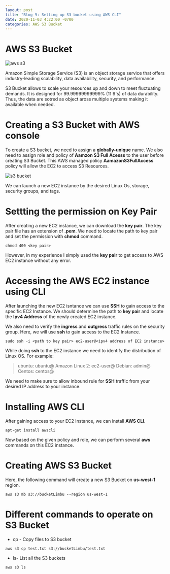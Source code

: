 ```yaml
---
layout: post
title: "Blog 9: Setting up S3 bucket using AWS CLI" 
date: 2020-11-03 4:22:00 -0700
categories: AWS S3 Bucket
---
```


# AWS S3 Bucket

![aws s3](/assets/images/fall_20/blog_9/aws_s3.png)

Amazon Simple Storage Service (S3) is an object storage service that offers industry-leading
scalability, data availability, security, and performance. 

S3 Bucket allows to scale your resources up and down to meet fluctuating demands. It is designed
for 99.99999999999% (11 9's) of data durability. Thus, the data are sotred as object aross multiple
systems making it available when needed.

# Creating a S3 Bucket with AWS console

To create a S3 bucket, we need to assign a **globally-unique** name. We also need to assign role and policy 
of **Aamzon S3 Full Acesss** to the user before creating S3 Bucket. This AWS managed policy **AamazonS3FullAccess** policy will allow 
the EC2 to access S3 Resources.

![s3 bucket](/assets/images/fall_20/blog_9/bucket.png)

We can launch a new EC2 instance by the desired Linux Os, storage, security groups, and tags.

# Settting the permission on Key Pair

After creating a new EC2 instance, we can download the **key pair**. The key pair file has an extension of **.pem**.
We need to locate the path to key pair and set the permission with **chmod** command.

```
chmod 400 <key pair>
```

However, in my experience I simply used the **key pair** to get access to AWS EC2 instance without any error.


# Accessing the AWS EC2 instance using CLI

After launching the new EC2 isntance we can use **SSH** to gain access to the specific EC2 Instance.
We should determine the path to **key pair** and locate the **Ipv4 Address** of the newly created EC2 instance. 

We also need to verify the **ingress** and **outgress** traffic rules on the security group. 
Here, we will use **ssh** to gain access to the EC2 Instance. 

```
sudo ssh -i <path to key pair> ec2-user@<ipv4 address of EC2 instance>
```

While doing **ssh** to the EC2 instance we need to identify the distribution of Linux OS.
For example:

> ubuntu: ubuntu@<ipv4 address>
> Amazon Linux 2: ec2-user@<ipv4 address>
> Debian: admin@<ipv4 address>
> Centos: centos@<ipv4 address>
 
We need to make sure to allow inbound rule for **SSH** traffic from your desired IP address to your instance.

# Installing AWS CLI

After gaining access to your EC2 Instance, we can install **AWS CLI**.

```
apt-get install awscli
``` 
Now based on the given policy and role, we can perform several **aws** commands on this EC2 instance.

# Creating AWS S3 Bucket

Here, the following command will create a new S3 Bucket on **us-west-1** region.

```
aws s3 mb s3://bucketLimbu --region us-west-1
```

# Different commands to operate on S3 Bucket

* cp - Copy files to S3 bucket

```
aws s3 cp test.txt s3://bucketLimbu/test.txt
```

* ls- List all the S3 buckets

```
aws s3 ls
```

